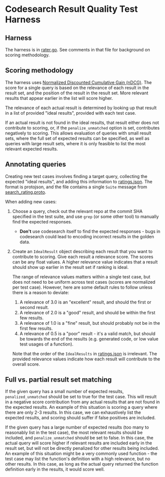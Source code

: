 # Codesearch Result Quality Test Harness

## Harness

The harness is in [rater.go](rater.go). See comments in that file for background on scoring
methodology.

## Scoring methodology

The harness uses
[Normalized Discounted Cumulative Gain (nDCG)](https://en.wikipedia.org/wiki/Discounted_cumulative_gain).
The score for a single query is based on the relevance of each result in the result set, and the
position of the result in the result set. More relevant results that appear earlier in the list
will score higher.

The relevance of each actual result is determined by looking up that result in a list of provided
"ideal results", provided with each test case.

If an actual result is not found in the ideal results, that result either does not contribute to
scoring, or, if the `penalize_unmatched` option is set, contributes negatively to scoring. This
allows evaluation of queries with small result sets, where the full set of expected results can
be specified, as well as queries with large result sets, where it is only feasible to list the most
relevant expected results.

## Annotating queries

Creating new test cases involves finding a target query, collecting the expected "ideal results",
and adding this information to [ratings.json](ratings.json). The format is protojson,
and the file contains a single `Suite` message from
[search_rating.proto](/proto/search_rating.proto).

When adding new cases:

1. Choose a query, check out the relevant repo at the commit SHA specified in
   the test suite, and use `grep` (or some other tool) to manually find the expected responses.

   - **Don't** use codesearch itself to find the expected responses - bugs in codesearch could lead
     to encoding incorrect results in the golden data.

2. Create an `IdealResult` object describing each result that you want to contribute to scoring.
   Give each result a relevance score. The scores can be any float values. A higher relevance value
   indicates that a result should show up earlier in the result set if ranking is ideal.

   The range of relevance values matters within a single test case, but does not need to be uniform
   across test cases (scores are normalized per test case). However, here are some default rules to
   follow unless there is a reason to deviate:

   1. A relevance of 3.0 is an "excellent" result, and should the first or second result.
   2. A relevance of 2.0 is a "good" result, and should be within the first few results.
   3. A relevance of 1.0 is a "fine" result, but should probably not be in the first few results.
   4. A relevance of 0.5 is a "poor" result - it's a valid match, but should be towards the end
      of the results (e.g. generated code, or low value test usages of a function).

   Note that the order of the `IdealResults` in [ratings.json](ratings.json) is
   irrelevant. The provided relevance values indicate how each result will contribute to the
   overall score.

## Full vs. partial result set matching

If the given query has a small number of expected results, `penalized_unmatched` should be set to
true for the test case. This will result in a negative score contribution from any actual results
that are not found in the expected results. An example of this situation is scoring a query where
there are only 2-3 results. In this case, we can exhaustively list the expected results, and
scoring should suffer if false positives are included.

If the given query has a large number of expected results (too many to reasonably list in the
test case), the most relevant results should be included, and `penalize_unmatched` should be set to
false. In this case, the actual query will score higher if relevant results are included early in
the result set, but will not be directly penalized for other results being included. An example of
this situation might be a very commonly used function - the test case may list the function's
definition with a high relevance, but no other results. In this case, as long as the actual query
returned the function definition early in the results, it would score well.
